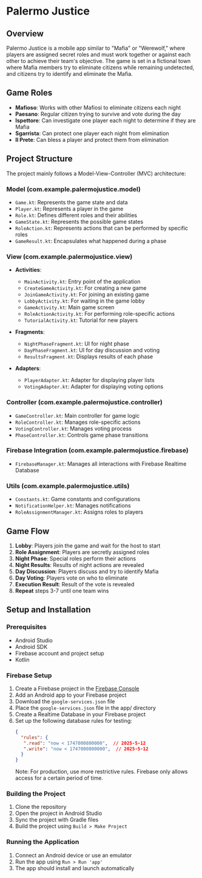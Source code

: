 # Palermo Justice

## Overview
Palermo Justice is a mobile app similar to "Mafia" or "Werewolf," where players are assigned secret roles and must work together or against each other to achieve their team's objective. The game is set in a fictional town where Mafia members try to eliminate citizens while remaining undetected, and citizens try to identify and eliminate the Mafia.

## Game Roles

- **Mafioso**: Works with other Mafiosi to eliminate citizens each night
- **Paesano**: Regular citizen trying to survive and vote during the day
- **Ispettore**: Can investigate one player each night to determine if they are Mafia
- **Sgarrista**: Can protect one player each night from elimination
- **Il Prete**: Can bless a player and protect them from elimination

## Project Structure

The project mainly follows a Model-View-Controller (MVC) architecture:

### Model (com.example.palermojustice.model)
- `Game.kt`: Represents the game state and data
- `Player.kt`: Represents a player in the game
- `Role.kt`: Defines different roles and their abilities
- `GameState.kt`: Represents the possible game states
- `RoleAction.kt`: Represents actions that can be performed by specific roles
- `GameResult.kt`: Encapsulates what happened during a phase

### View (com.example.palermojustice.view)
- **Activities**:
  - `MainActivity.kt`: Entry point of the application
  - `CreateGameActivity.kt`: For creating a new game
  - `JoinGameActivity.kt`: For joining an existing game
  - `LobbyActivity.kt`: For waiting in the game lobby
  - `GameActivity.kt`: Main game screen
  - `RoleActionActivity.kt`: For performing role-specific actions
  - `TutorialActivity.kt`: Tutorial for new players

- **Fragments**:
  - `NightPhaseFragment.kt`: UI for night phase
  - `DayPhaseFragment.kt`: UI for day discussion and voting
  - `ResultsFragment.kt`: Displays results of each phase

- **Adapters**:
  - `PlayerAdapter.kt`: Adapter for displaying player lists
  - `VotingAdapter.kt`: Adapter for displaying voting options

### Controller (com.example.palermojustice.controller)
- `GameController.kt`: Main controller for game logic
- `RoleController.kt`: Manages role-specific actions
- `VotingController.kt`: Manages voting process
- `PhaseController.kt`: Controls game phase transitions

### Firebase Integration (com.example.palermojustice.firebase)
- `FirebaseManager.kt`: Manages all interactions with Firebase Realtime Database

### Utils (com.example.palermojustice.utils)
- `Constants.kt`: Game constants and configurations
- `NotificationHelper.kt`: Manages notifications
- `RoleAssignmentManager.kt`: Assigns roles to players

## Game Flow

1. **Lobby**: Players join the game and wait for the host to start
2. **Role Assignment**: Players are secretly assigned roles
3. **Night Phase**: Special roles perform their actions
4. **Night Results**: Results of night actions are revealed
5. **Day Discussion**: Players discuss and try to identify Mafia
6. **Day Voting**: Players vote on who to eliminate
7. **Execution Result**: Result of the vote is revealed
8. **Repeat** steps 3-7 until one team wins

## Setup and Installation

### Prerequisites
- Android Studio
- Android SDK
- Firebase account and project setup
- Kotlin

### Firebase Setup
1. Create a Firebase project in the [Firebase Console](https://console.firebase.google.com/)
2. Add an Android app to your Firebase project
3. Download the `google-services.json` file
4. Place the `google-services.json` file in the app/ directory
5. Create a Realtime Database in your Firebase project
6. Set up the following database rules for testing:
   ```json
   {
     "rules": {
      ".read": "now < 1747000800000",  // 2025-5-12
      ".write": "now < 1747000800000",  // 2025-5-12
     }
   }
   ```
   Note: For production, use more restrictive rules. Firebase only allows access for a certain period of time.

### Building the Project
1. Clone the repository
2. Open the project in Android Studio
3. Sync the project with Gradle files
4. Build the project using `Build > Make Project`

### Running the Application
1. Connect an Android device or use an emulator
2. Run the app using `Run > Run 'app'`
3. The app should install and launch automatically
